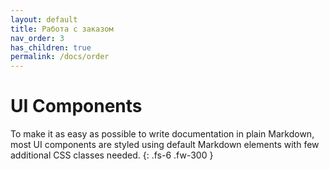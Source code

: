 ```yaml
---
layout: default
title: Работа с заказом
nav_order: 3
has_children: true
permalink: /docs/order
---
```


# UI Components

To make it as easy as possible to write documentation in plain Markdown, most UI components are styled using default Markdown elements with few additional CSS classes needed.
{: .fs-6 .fw-300 }
